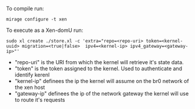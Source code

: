 To compile run: 
``` 
mirage configure -t xen
```
To execute as a Xen-domU run: 
```
sudo xl create ./store.xl -c 'extra="repo=<repo-uri> token=<kernel-uuid> migration=<true|false>  ipv4=<kernel-ip> ipv4_gateway=<gateway-ip>"'
```
* "repo-uri" is the URI from which the kernel will retrieve it's state data.
* "token" is the token assigned to the kernel. Used to authenticate and identify kerenl
* "kernel-ip" definees the ip the kernel will assume on the br0 network of the xen host
* "gateway-ip" definees the ip of the network gateway the kernel will use to route it's requests
